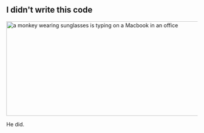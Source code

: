 ## I didn't write this code

<img alt="a monkey wearing sunglasses is typing on a Macbook in an office" width=545 height=250 src="https://media.npr.org/assets/img/2013/12/10/istock-18586699-monkey-computer_brick-8db56ae5dcc69368afa4d1fa97438b9056b1624e.jpg?s=1100&c=85&f=webp">

He did.

<!--
**Frescodigo/Frescodigo** is a ✨ _special_ ✨ repository because its `README.md` (this file) appears on your GitHub profile.

Here are some ideas to get you started:

- 🔭 I’m currently working on ...
- 🌱 I’m currently learning ...
- 👯 I’m looking to collaborate on ...
- 🤔 I’m looking for help with ...
- 💬 Ask me about ...
- 📫 How to reach me: ...
- 😄 Pronouns: ...
- ⚡ Fun fact: ...
-->
